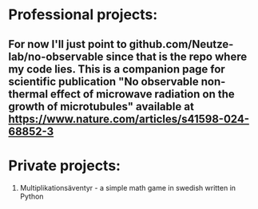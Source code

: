 # Professional projects:
## For now I'll just point to github.com/Neutze-lab/no-observable since that is the repo where my code lies. This is a companion page for scientific publication "No observable non-thermal effect of microwave radiation on the growth of microtubules" available at https://www.nature.com/articles/s41598-024-68852-3

# Private projects:
1. Multiplikationsäventyr - a simple math game in swedish written in Python

<!--
**greger-hammarin/greger-hammarin** is a ✨ _special_ ✨ repository because its `README.md` (this file) appears on your GitHub profile.

Here are some ideas to get you started:

- 🔭 I’m currently working on ...
- 🌱 I’m currently learning ...
- 👯 I’m looking to collaborate on ...
- 🤔 I’m looking for help with ...
- 💬 Ask me about ...
- 📫 How to reach me: ...
- 😄 Pronouns: ...
- ⚡ Fun fact: ...
-->
